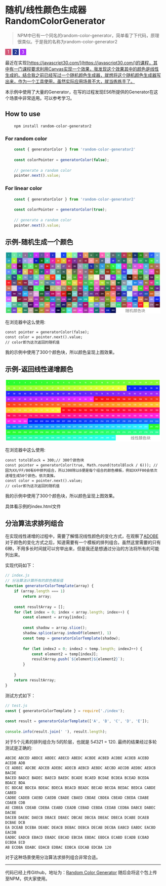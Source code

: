 # 随机/线性颜色生成器 RandomColorGenerator

> NPM中已有一个同名的random-color-generator，简单看了下代码，原理很类似。于是我的名称为random-color-generator2

<style>
    .block {
        display: inline-block;
        width: 20px;
        height: 20px;
        text-align: center;
        color: white;
        line-height: 20px;
    }
</style>

<div id="container">
    <div class="block" style="background-color: #d35576">1</div>
    <div class="block" style="background-color: #223691">2</div>
    <div class="block" style="background-color: #a82df7">3</div
    >
</div>




最近在实现[https://javascript30.com/](https://javascript30.com/)的课程，其中有一门课程要求利用Canvas实现一个效果，我发现这个效果其中的颜色是线性生成的。结合我之前已经写过一个随机颜色生成器，就想将这个随机颜色生成器写出来，作为一个工具使用，虽然实际应用场景不大，就当练练手了。

本示例中使用了大量的Generator，在写的过程发现ES6所提供的Generator在这个场景中非常适用。可以参考学习。

## How to use
```
    npm install random-color-generator2
```
### For random color
```javascript
    const { generatorColor } from 'random-color-generator2'

    const colorPointer = generatorColor(false);

    // generate a random color
    pointer.next().value;
```

### For linear color
```javascript
    const { generatorColor } from 'random-color-generator2'

    const colorPointer = generatorColor(true);

    // generate a random color
    pointer.next().value;
```

## 示例-随机生成一个颜色
![](./assets/WX20200225-211546@2x.png)

在浏览器中这么使用:
```
const pointer = generatorColor(false);
const color = pointer.next().value;
// color即为这次返回的随机值
```
我的示例中使用了300个颜色块，所以颜色呈现上图效果。

## 示例-返回线性递增颜色
![](./assets/WX20200225-211000@2x.png)

在浏览器中这么使用:
```
const totolBlock = 300;// 300个颜色块
const pointer = generatorColor(true, Math.round(totolBlock / 6))); // 因为XX/FF/00有6中排列组合，所以300除以6便是每个组合的颜色模板，例如XXFF00会依次递增生成50个颜色。依次类推。
const color = pointer.next().value;
// color即为这次返回的随机值
```
我的示例中使用了300个颜色块，所以颜色呈现上图效果。

具体看示例的index.html文件

## 分治算法求排列组合

在实现线性递增的过程中，需要了解情况线性颜色的变化方式，在观察了[ADOBE](https://color.adobe.com/create)对于颜色的变化方式之后，知道需要有一个模板的排列组合。虽然这里需要的只有6种，不用多长时间就可以穷举出来，但是我还是想通过分治的方法将所有的可能列出来。

实现代码如下：
```javascript
// index.js
// 分治算法计算所有的颜色模板值
function generatorColorTemplate(array) {
    if (array.length === 1)
        return array;

    const resultArray = [];
    for (let index = 0; index < array.length; index++) {
        const element = array[index];

        const shadow = array.slice();
        shadow.splice(array.indexOf(element), 1)
        const temp = generatorColorTemplate(shadow);

        for (let indexJ = 0; indexJ < temp.length; indexJ++) {
            const element2 = temp[indexJ];
            resultArray.push(`${element}${element2}`);
        }

    }
    return resultArray;
}
```

测试方式如下：
```javascript
// test.js
const { generatorColorTemplate } = require('./index');

const result = generatorColorTemplate(['A', 'B', 'C', 'D', 'E']);

console.info(result.join(' '), result.length);
```

对于5个元素的排列组合为:5的阶层，也就是 5*4*3*2*1 = 120.
最终的结果经过多轮测试是正确的:
```
ABCDE ABCED ABDCE ABDEC ABECD ABEDC ACBDE ACBED ACDBE ACDEB ACEBD ACEDB ADB
CE ADBEC ADCBE ADCEB ADEBC ADECB AEBCD AEBDC AECBD AECDB AEDBC AEDCB BACDE 
BACED BADCE BADEC BAECD BAEDC BCADE BCAED BCDAE BCDEA BCEAD BCEDA BDACE BDA
EC BDCAE BDCEA BDEAC BDECA BEACD BEADC BECAD BECDA BEDAC BEDCA CABDE CABED 
CADBE CADEB CAEBD CAEDB CBADE CBAED CBDAE CBDEA CBEAD CBEDA CDABE CDAEB CDB
AE CDBEA CDEAB CDEBA CEABD CEADB CEBAD CEBDA CEDAB CEDBA DABCE DABEC DACBE 
DACEB DAEBC DAECB DBACE DBAEC DBCAE DBCEA DBEAC DBECA DCABE DCAEB DCBAE DCB
EA DCEAB DCEBA DEABC DEACB DEBAC DEBCA DECAB DECBA EABCD EABDC EACBD EACDB 
EADBC EADCB EBACD EBADC EBCAD EBCDA EBDAC EBDCA ECABD ECADB ECBAD ECBDA ECD
AB ECDBA EDABC EDACB EDBAC EDBCA EDCAB EDCBA 120
```

对于这种场景使用分治算法求排列组合非常合适。

----
代码已经上传Github，地址为：[Random Color Generator](https://github.com/sahadev/RandomColorGenerator.git)
随后会将这个包上传至NPM，供大家使用。